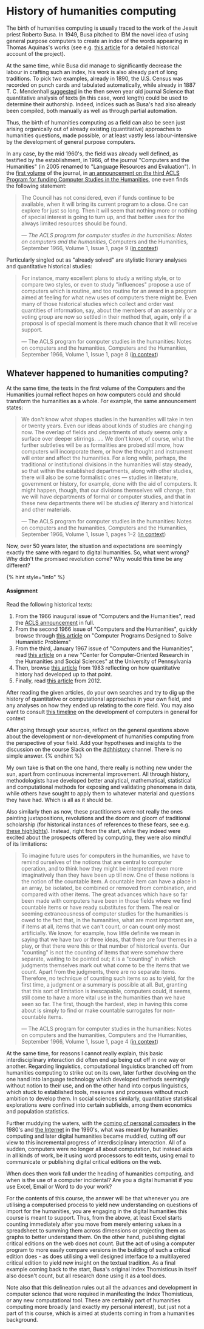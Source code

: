 # History of humanities computing

The birth of humanities computing is usually traced to the work of the Jesuit priest Roberto Busa. In 1949, Busa pitched to IBM the novel idea of using general purpose computers to create an index of the words appearing in Thomas Aquinas's works \(see e.g. [this article](http://www.historyofinformation.com/expanded.php?id=2321) for a detailed historical account of the project\). 

At the same time, while Busa did manage to significantly decrease the labour in crafting such an index, his work is also already part of long traditions. To pick two examples, already in 1890, the U.S. Census was recorded on punch cards and tabulated automatically, while already in 1887 T. C. Mendenhall [suggested](https://doi.org/10.1126/science.ns-9.214S.237) in the then seven year old journal Science that quantitative analysis of texts \(in this case, word length\) could be used to determine their authorship. Indeed, indices such as Busa's had also already been compiled, both manually as well as through partial automation.

Thus, the birth of humanities computing as a field can also be seen just arising organically out of already existing \(quantitative\) approaches to humanities questions, made possible, or at least vastly less labour-intensive by the development of general purpose computers.

In any case, by the mid 1960's, the field was already well defined, as testified by the establishment, in 1966, of the journal "Computers and the Humanities" \(in 2005 renamed to "Language Resources and Evaluation"\). In the [first volume](https://link.springer.com/journal/10579/1/1/) of the journal, in [an announcement on the third ACLS Program for funding Computer Studies in the Humanities](http://doi.org/10.1007/BF00188012), one even finds the following statement:

> The Council has not considered, even if funds continue to be available, when it will bring its current program to a close. One can explore for just so long. Then it will seem that nothing more or nothing of special interest is going to turn up, and that better uses for the always limited resources should be found.
>
>  — _The ACLS program for computer studies in the humanities: Notes on computers and the humanities_, Computers and the Humanities, September 1966, Volume 1, Issue 1, page 9 \([in context](https://hyp.is/deB2BNhdEeiDziep2xxgAg/link.springer.com/content/pdf/10.1007/BF00188012.pdf)\)

Particularly singled out as "already solved" are stylistic literary analyses and quantitative historical studies:

> For instance, many excellent plans to study a writing style, or to compare two styles, or even to study "influences" propose a use of computers which is routine, and too routine for an award in a program aimed at feeling for what new uses of computers there might be. Even many of those historical studies which collect and order vast quantities of information, say, about the members of an assembly or a voting group are now so settled in their method that, again, only if a proposal is of special moment is there much chance that it will receive support. 
>
> — The ACLS program for computer studies in the humanities: Notes on computers and the humanities, Computers and the Humanities, September 1966, Volume 1, Issue 1, page 8 \([in context](https://hyp.is/rdNu5s4WEeihKDcztm1ZWQ/link.springer.com/content/pdf/10.1007%2FBF00188012.pdf)\)

## Whatever happened to humanities computing?

At the same time, the texts in the first volume of the Computers and the Humanities journal reflect hopes on how computers could and should transform the humanities as a whole. For example, the same announcement states:

> We don't know what shapes studies in the humanities will take in ten or twenty years. Even our ideas about kinds of studies are changing now. The overlap of fields and departments of study seems only a surface over deeper stirrings. .... We don't know, of course, what the further subtleties will be as formalities are probed still more, how computers will incorporate them, or how the thought and instrument will enter and affect the humanities. For a long while, perhaps, the traditional or institutional divisions in the humanities will stay steady, so that within the established departments, along with other studies, there will also be some formalistic ones — studies in literature, government or history, for example, done with the aid of computers. It might happen, though, that our divisions themselves will change, that we will have departments of formal or computer studies, and that in these new departments there will be studies _of_ literary and historical and other materials.
>
> — The ACLS program for computer studies in the humanities: Notes on computers and the humanities, Computers and the Humanities, September 1966, Volume 1, Issue 1, pages 1–2 \([in context](https://hyp.is/j_AkDtjuEeiTIpf6gZVJLw/link.springer.com/content/pdf/10.1007/BF00188012.pdf)\)

Now, over 50 years later, the situation and expectations are seemingly exactly the same with regard to digital humanities. So, what went wrong? Why didn't the promised revolution come? Why would this time be any different?

{% hint style="info" %}
#### **Assignment**

Read the following historical texts:

1. From the 1966 inaugural issue of "Computers and the Humanities", read the [ACLS announcement](http://doi.org/10.1007/BF00188012) in full. 
2. From the second 1966 issue of "Computers and the Humanities", quickly browse through [this article](https://doi.org/10.1007/BF00138357) on "Computer Programs Designed to Solve Humanistic Problems"
3. From the third, January 1967 issue of "Computers and the Humanities", read [this article](https://doi.org/10.1007/BF00119893) on a new "Center for Computer-Oriented Research in the Humanities and Social Sciences" at the University of Pennsylvania
4. Then, browse [this article](https://doi.org/10.2307/203882) from 1983 reflecting on how quantitative history had developed up to that point. 
5. Finally, read [this article](https://doi.org/10.4000/diacronie.2795) from 2012. 

After reading the given articles, do your own searches and try to dig up the history of quantitative or computational approaches in your own field, and any analyses on how they ended up relating to the core field. You may also want to consult [this timeline](http://www.computerhistory.org/timeline/computers/#169ebbe2ad45559efbc6eb35720c530a) on the development of computers in general for context

After going through your sources, reflect on the general questions above about the development or non-development of humanities computing from the perspective of your field. Add your hypotheses and insights to the discussion on the course Slack on the [\#dhhistory](https://slack.com/app_redirect?channel=dhhistory&team=T276JCMEU) channel. There is no simple answer.
{% endhint %}

My own take is that on the one hand, there really is nothing new under the sun, apart from continuous incremental improvement. All through history, methodologists have developed better analytical, mathematical, statistical and computational methods for exposing and validating phenomena in data, while others have sought to apply them to whatever material and questions they have had. Which is all as it should be.

Also similarly then as now, these practitioners were not really the ones painting juxtapositions, revolutions and the doom and gloom of traditional scholarship \(for historical instances of references to these fears, see e.g. [these highlights](https://hypothes.is/groups/W6MAkGe8/meth4dh?q=tag%3Afears)\). Instead, right from the start, while they indeed were excited about the prospects offered by computing, they were also mindful of its limitations:

> To imagine future uses for computers in the humanities, we have to remind ourselves of the notions that are central to computer operation, and to think how they might be interpreted even more imaginatively than they have been up till now. One of these notions is the notion of the countable item. A countable item can have a place in an array, be isolated, be combined or removed from combination, and compared with other items. The great advances which have so far been made with computers have been in those fields where we find countable items or have ready substitutes for them. The real or seeming extraneousness of computer studies for the humanities is owed to the fact that, in the humanities, what are most important are, if items at all, items that we can't count, or can count only most artificially. We know, for example, how little definite we mean in saying that we have two or three ideas, that there are four themes in a play, or that there were this or that number of historical events. Our "counting" is not the counting of items that were somehow there separate, waiting to be pointed out; it is a "counting" in which judgments themselves mark out what come to be the items that we count. Apart from the judgments, there are no separate items. Therefore, no technique of counting such items so as to yield, for the first time, a judgment or a summary is possible at all. But, granting that this sort of limitation is inescapable, computers could, it seems, still come to have a more vital use in the humanities than we have seen so far. The first, though the hardest, step in having this come about is simply to find or make countable surrogates for non-countable items.
>
> — The ACLS program for computer studies in the humanities: Notes on computers and the humanities, Computers and the Humanities, September 1966, Volume 1, Issue 1, page 4 \([in context](https://hyp.is/XKUD2s4XEei7uUunrJN3UA/link.springer.com/content/pdf/10.1007%2FBF00188012.pdf)\)

At the same time, for reasons I cannot really explain, this basic interdisciplinary interaction did often end up being cut off in one way or another. Regarding linguistics, computational linguistics branched off from humanities computing to strike out on its own, later further devolving on the one hand into language technology which developed methods seemingly without notion to their use, and on the other hand into corpus linguistics, which stuck to established tools, measures and processes without much ambition to develop them. In social sciences similarly, quantitative statistical explorations were confined into certain subfields, among them economics and population statistics.

Further muddying the waters, with the [coming of personal computers](http://www.computerhistory.org/timeline/computers/#169ebbe2ad45559efbc6eb35720e7660) in the 1980's and [the Internet](http://www.computerhistory.org/timeline/networking-the-web/#169ebbe2ad45559efbc6eb35720e3427) in the 1990's, what was meant by humanities computing and later digital humanities became muddled, cutting off our view to this incremental progress of interdisciplinary interaction. All of a sudden, computers were no longer all about computation, but instead aids in all kinds of work, be it using word processors to edit texts, using email to communicate or publishing digital critical editions on the web.

When does then work fall under the heading of humanities computing, and when is the use of a computer incidental? Are you a digital humanist if you use Excel, Email or Word to do your work? 

For the contents of this course, the answer will be that whenever you are utilising a computerised process to yield new understanding on questions of import for the humanities, you are engaging in the digital humanities this course is meant to support. Thus, from the above, at least Excel starts counting immediately after you move from merely entering values in a spreadsheet to summing them across dimensions or projecting them as graphs to better understand them. On the other hand, publishing digital critical editions on the web does not count. But the act of using a computer program to more easily compare versions in the building of such a critical edition does - as does utilising a well designed interface to a multilayered critical edition to yield new insight on the textual tradition. As a final example coming back to the start, Busa's original Index Thomisticus in itself also doesn't count, but all research done using it as a tool does. 

Note also that this delineation rules out all the advances and development in computer science that were required in manifesting the Index Thomisticus, or any new computational tool. These are certainly part of humanities computing more broadly \(and exactly my personal interest\), but just not a part of this course, which is aimed at students coming in from a humanities background.



